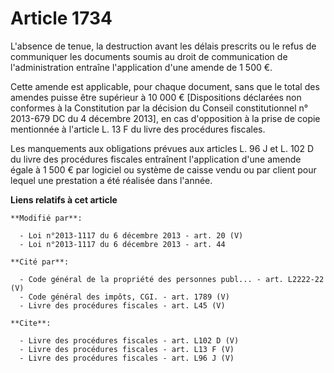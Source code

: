# Article 1734

L'absence de tenue, la destruction avant les délais prescrits ou le refus de communiquer les documents soumis au droit de
communication de l'administration entraîne l'application d'une amende de 1 500 €. 

Cette amende est applicable, pour chaque document, sans que le total des amendes puisse être supérieur à 10 000 €
[Dispositions déclarées non conformes à la Constitution par la décision du Conseil constitutionnel n° 2013-679 DC du 4
décembre 2013], en cas d'opposition à la prise de copie mentionnée à l'article L. 13 F du livre des procédures fiscales. 

Les manquements aux obligations prévues aux articles L. 96 J et L. 102 D du livre des procédures fiscales entraînent
l'application d'une amende égale à 1 500 € par logiciel ou système de caisse vendu ou par client pour lequel une prestation a
été réalisée dans l'année.

**Liens relatifs à cet article**

	**Modifié par**:

	  - Loi n°2013-1117 du 6 décembre 2013 - art. 20 (V)
	  - Loi n°2013-1117 du 6 décembre 2013 - art. 44

	**Cité par**:

	  - Code général de la propriété des personnes publ... - art. L2222-22 (V)
	  - Code général des impôts, CGI. - art. 1789 (V)
	  - Livre des procédures fiscales - art. L45 (V)

	**Cite**:

	  - Livre des procédures fiscales - art. L102 D (V)
	  - Livre des procédures fiscales - art. L13 F (V)
	  - Livre des procédures fiscales - art. L96 J (V)

